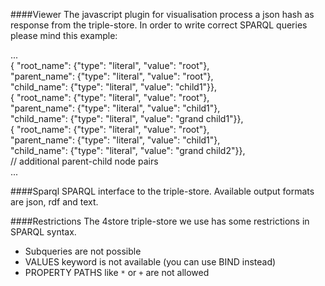 ####Viewer
The javascript plugin for visualisation process a json hash as response from the triple-store.
In order to write correct SPARQL queries please mind this example:

...  
{ "root_name":   {"type": "literal", "value": "root"},  
  "parent_name": {"type": "literal", "value": "root"},  
  "child_name":  {"type": "literal", "value": "child1"}},  
{ "root_name":   {"type": "literal", "value": "root"},  
  "parent_name": {"type": "literal", "value": "child1"},  
  "child_name":  {"type": "literal", "value": "grand child1"}},  
{ "root_name":   {"type": "literal", "value": "root"},  
  "parent_name": {"type": "literal", "value": "child1"},  
  "child_name":  {"type": "literal", "value": "grand child2"}},  
// additional parent-child node pairs  
...

####Sparql
SPARQL interface to the triple-store. Available output formats are json, rdf and text. 

####Restrictions
The 4store triple-store we use has some restrictions in SPARQL syntax.

- Subqueries are not possible
- VALUES keyword is not available (you can use BIND instead)  
- PROPERTY PATHS like `*` or `+` are not allowed   
